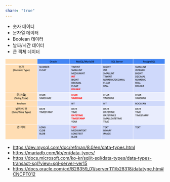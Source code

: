 ```yaml
---
share: "true"
---
```


- 숫자 데이터
- 문자열 데이터
- Boolean 데이터
- 날짜/시간 데이터
- 큰 객체 데이터

![Pasted image 20231021154944.png](./imgs/Pasted%20image%2020231021154944.png)

- https://dev.mysql.com/doc/refman/8.0/en/data-types.html  
- https://mariadb.com/kb/en/data-types/
- https://docs.microsoft.com/ko-kr/sql/t-sql/data-types/data-types-transact-sql?view=sql-server-ver15
- https://docs.oracle.com/cd/B28359_01/server.111/b28318/datatype.htm#CNCPT012